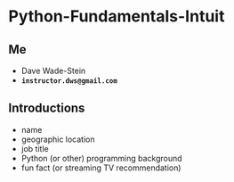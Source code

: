 # Python-Fundamentals-Intuit

## Me
* Dave Wade-Stein
* __`instructor.dws@gmail.com`__

## Introductions
* name
* geographic location
* job title
* Python (or other) programming background
* fun fact (or streaming TV recommendation)

